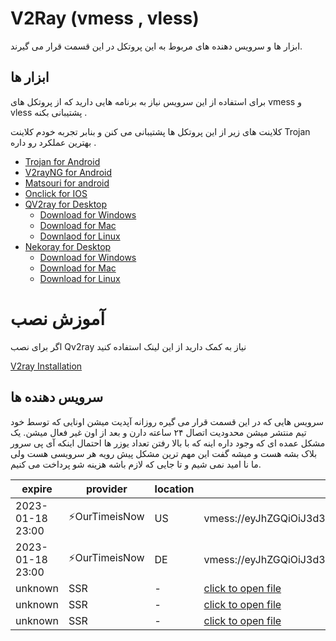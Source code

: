 # V2Ray (vmess , vless)
ابزار ها و سرویس دهنده های مربوط به این پروتکل در این قسمت قرار می گیرند. 

## ابزار ها 
برای استفاده از این سرویس نیاز به برنامه هایی دارید که از پروتکل های vmess و vless پشتیبانی بکنه . 

کلاینت های زیر از این پروتکل ها پشتیبانی  می کنن و بنابر تجربه خودم کلاینت Trojan بهترین عملکرد رو داره . 

- [Trojan for Android](/trojan/app)
- [V2rayNG for Android](/v2ray/app)
- [Matsouri for android](v2ray/app)
- [Onclick for IOS](https://apps.apple.com/us/app/oneclick-safe-easy-fast/id1545555197)
- [QV2ray for Desktop](/v2ray/app)
  - [Download for Windows](https://github.com/Qv2ray/Qv2ray/releases/download/v2.7.0/Qv2ray-v2.7.0-Windows-Installer.exe) 
  - [Download for Mac](https://github.com/Qv2ray/Qv2ray/releases/download/v2.7.0/Qv2ray-v2.7.0-macOS-x64.dmg)
  - [Downlaod for Linux](https://github.com/Qv2ray/Qv2ray/releases/download/v2.7.0/Qv2ray-v2.7.0-linux-x64.AppImage)
- [Nekoray for Desktop](https://github.com/MatsuriDayo/nekoray)
  - [Download for Windows](https://github.com/MatsuriDayo/nekoray/releases/download/2.3/nekoray-2.3-2022-11-09-windows64.zip)
  - [Download for Mac](https://github.com/MatsuriDayo/nekoray/releases/download/2.3/nekoray-2.3-2022-11-09-macos-amd64.dmg)
  - [Download for Linux](https://github.com/MatsuriDayo/nekoray/releases/download/2.3/nekoray-2.3-2022-11-09-linux64.zip)

# آموزش نصب 
اگر برای نصب Qv2ray نیاز به کمک دارید از این لینک استفاده کنید 

[V2ray Installation](/v2ray/guide/)


## سرویس دهنده ها 
سرویس هایی که در این قسمت قرار می گیره روزانه آپدیت میشن  اونایی که  توسط خود تیم منتشر میشن محدودیت اتصال ۲۴ ساعته دارن و بعد از اون غیر فعال میشن. یک مشکل عمده ای که وجود داره اینه که با بالا رفتن تعداد یوزر ها احتمال اینکه آی پی سرور بلاک بشه هست و میشه گفت این مهم ترین مشکل پیش رویه هر سرویسی هست ولی ما نا امید نمی شیم و تا جایی که لازم باشه هزینه شو پرداخت می کنیم. 

| expire | provider | location | url |
| ----- | ----- | ---- | ----- |
| 2023-01-18 23:00 | ⚡OurTimeisNow | US | vmess://eyJhZGQiOiJ3d3cuc2NpZW5jZWRpcmVjdC5jb20iLCJhaWQiOiIwIiwiYWxwbiI6IiIsImhvc3QiOiIiLCJpZCI6ImZjYTFiYTdmLTk2YzgtNGRhYS1mMTZkLTU2YTlhOGE0NzkyNSIsIm5ldCI6ImdycGMiLCJwYXRoIjoiYW5vbnltb3VzZSIsInBvcnQiOiI0NDMiLCJwcyI6IuKaoUFub255bW91c2UjMDEwLU91clRpbWVJc05vd+KaoSIsInNjeSI6ImF1dG8iLCJzbmkiOiJjYXJ0Lm91dGxhd2Fub255bW91c2UubWwiLCJ0bHMiOiJ0bHMiLCJ0eXBlIjoiZ3VuIiwidiI6IjIifQ== | 
| 2023-01-18 23:00 | ⚡OurTimeisNow | DE | vmess://eyJhZGQiOiJ3d3cuc2NpZW5jZWRpcmVjdC5jb20iLCJhaWQiOiIwIiwiYWxwbiI6IiIsImhvc3QiOiIiLCJpZCI6IjJjYjQyNTI2LTgyZjItNDJkOC05ZjI4LTE4OGE1ZDg3ZmM4NiIsIm5ldCI6ImdycGMiLCJwYXRoIjoiYW5vbnltb3VzZSIsInBvcnQiOiIyMDk2IiwicHMiOiLimqFBbm9ueW1vdXNlIzAyMC1PdXJUaW1lSXNOb3fimqEiLCJzY3kiOiJhdXRvIiwic25pIjoib3V0bGF3YW5vbnltb3VzZS5tbCIsInRscyI6InRscyIsInR5cGUiOiJndW4iLCJ2IjoiMiJ9 | 
| unknown | SSR | - | [click to open file](/v2ray/config/ssr-1401-10-02txt) |
| unknown | SSR | - | [click to open file](/v2ray/config/ssr-1401-10-09txt) |
| unknown | SSR | - | [click to open file](/v2ray/config/ssr-1401-10-16txt) |
